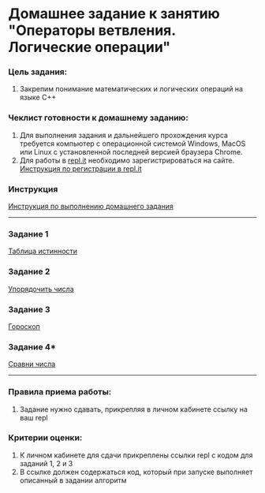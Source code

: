 
# Домашнее задание к занятию "Операторы ветвления. Логические операции"

### Цель задания:

1. Закрепим понимание математических и логических операций на языке С++

### Чеклист готовности к домашнему заданию:

1. Для выполнения задания и дальнейшего прохождения курса требуется компьютер с операционной системой Windows, MacOS или Linux с установленной последней версией браузера Chrome.
2. Для работы в [repl.it](https://repl.it/) необходимо зарегистрироваться на сайте. [Инструкция по регистрации в repl.it](https://github.com/netology-code/cpps-homeworks/tree/first-stream-homewokrs/common/replit)

### Инструкция

[Инструкция по выполнению домашнего задания](https://github.com/netology-code/cpps-homeworks/blob/first-stream-homewokrs/common/readme.md)

------

### Задание 1
[Таблица истинности](https://github.com/netology-code/cpps-homeworks/tree/first-stream-homewokrs/1.2/1.2.1)

### Задание 2
[Упорядочить числа](https://github.com/netology-code/cpps-homeworks/tree/first-stream-homewokrs/1.2/1.2.2)

### Задание 3
[Гороскоп](https://github.com/netology-code/cpps-homeworks/tree/first-stream-homewokrs/1.2/1.2.3)

### Задание 4*
[Сравни числа](https://github.com/netology-code/cpps-homeworks/tree/first-stream-homewokrs/1.2/1.2.4)

------

### Правила приема работы:

1. Задание нужно сдавать, прикрепляя в личном кабинете ссылку на ваш repl

### Критерии оценки:

1. К личном кабинете для сдачи прикреплены ссылки repl с кодом для заданий 1, 2 и 3
2. В ссылке должен содержаться код, который при запуске выполняет описанный в задании алгоритм

